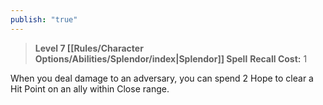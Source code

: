 ```yaml
---
publish: "true"
---
```

> **Level 7 [[Rules/Character Options/Abilities/Splendor/index|Splendor]] Spell**
> **Recall Cost:** 1

When you deal damage to an adversary, you can spend 2 Hope to clear a Hit Point on an ally within Close range.
